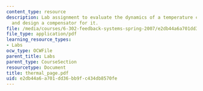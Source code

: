 ```yaml
---
content_type: resource
description: Lab assignment to evaluate the dynamics of a temperature control system
  and design a compensator for it.
file: /media/courses/6-302-feedback-systems-spring-2007/e2db44a6a701dd36bb9fc434db8570fe_thermal_page.pdf
file_type: application/pdf
learning_resource_types:
- Labs
ocw_type: OCWFile
parent_title: Labs
parent_type: CourseSection
resourcetype: Document
title: thermal_page.pdf
uid: e2db44a6-a701-dd36-bb9f-c434db8570fe
---
```

